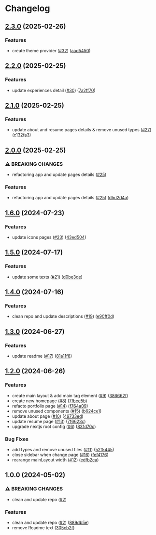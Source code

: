 # Changelog

## [2.3.0](https://github.com/Gmayer111/resume/compare/v2.2.0...v2.3.0) (2025-02-26)


### Features

* create theme provider ([#32](https://github.com/Gmayer111/resume/issues/32)) ([aad5450](https://github.com/Gmayer111/resume/commit/aad54507d686ecf676e6446c110b29aba89aca6e))

## [2.2.0](https://github.com/Gmayer111/resume/compare/v2.1.0...v2.2.0) (2025-02-25)


### Features

* update experiences detail ([#30](https://github.com/Gmayer111/resume/issues/30)) ([7a2ff70](https://github.com/Gmayer111/resume/commit/7a2ff70eac73e0d530c2dbc0cf2a7855b00486c1))

## [2.1.0](https://github.com/Gmayer111/resume/compare/v2.0.0...v2.1.0) (2025-02-25)


### Features

* update about and resume pages details & remove unused types ([#27](https://github.com/Gmayer111/resume/issues/27)) ([c132fa3](https://github.com/Gmayer111/resume/commit/c132fa3a24edf294142be75efa505e469b6a9a81))

## [2.0.0](https://github.com/Gmayer111/resume/compare/v1.6.0...v2.0.0) (2025-02-25)


### ⚠ BREAKING CHANGES

* refactoring app and update pages details ([#25](https://github.com/Gmayer111/resume/issues/25))

### Features

* refactoring app and update pages details ([#25](https://github.com/Gmayer111/resume/issues/25)) ([d5d2d4a](https://github.com/Gmayer111/resume/commit/d5d2d4a4406a5ca8385e5a5cc03ebbc17e748cce))

## [1.6.0](https://github.com/Gmayer111/resume/compare/v1.5.0...v1.6.0) (2024-07-23)


### Features

* update icons pages ([#23](https://github.com/Gmayer111/resume/issues/23)) ([43ed504](https://github.com/Gmayer111/resume/commit/43ed504f05b6e1f156925afd59af25df308f413a))

## [1.5.0](https://github.com/Gmayer111/resume/compare/v1.4.0...v1.5.0) (2024-07-17)


### Features

* update some texts ([#21](https://github.com/Gmayer111/resume/issues/21)) ([d0be3de](https://github.com/Gmayer111/resume/commit/d0be3deff138716562f29c297b9348f7547d99f2))

## [1.4.0](https://github.com/Gmayer111/resume/compare/v1.3.0...v1.4.0) (2024-07-16)


### Features

* clean repo and update descriptions ([#19](https://github.com/Gmayer111/resume/issues/19)) ([e90ff0d](https://github.com/Gmayer111/resume/commit/e90ff0d441bc3fbe3b3e276623728b3d922d8ced))

## [1.3.0](https://github.com/Gmayer111/resume/compare/v1.2.0...v1.3.0) (2024-06-27)


### Features

* update readme ([#17](https://github.com/Gmayer111/resume/issues/17)) ([81a11f8](https://github.com/Gmayer111/resume/commit/81a11f8e329b7108ca3ca365a7e2854824f52a3e))

## [1.2.0](https://github.com/Gmayer111/resume/compare/v1.1.0...v1.2.0) (2024-06-26)


### Features

* create main layout & add main tag element ([#9](https://github.com/Gmayer111/resume/issues/9)) ([386662f](https://github.com/Gmayer111/resume/commit/386662fa86e551691e700092c700b35744ee659e))
* create new homepage ([#8](https://github.com/Gmayer111/resume/issues/8)) ([7fbce5b](https://github.com/Gmayer111/resume/commit/7fbce5b94a3c771faf1ce7a231abb19d7550d909))
* refacto portfolio page ([#14](https://github.com/Gmayer111/resume/issues/14)) ([f764a09](https://github.com/Gmayer111/resume/commit/f764a09fd69accd61aafae1c388091467043a4cb))
* remove unused components ([#15](https://github.com/Gmayer111/resume/issues/15)) ([b624ce1](https://github.com/Gmayer111/resume/commit/b624ce161003ccb0dd48d769cd53eafadb8f2b66))
* update about page ([#10](https://github.com/Gmayer111/resume/issues/10)) ([49733ed](https://github.com/Gmayer111/resume/commit/49733ed059e12455f967cdde40f8e1ce0215af4d))
* update resume page ([#13](https://github.com/Gmayer111/resume/issues/13)) ([7f6623c](https://github.com/Gmayer111/resume/commit/7f6623ca7d293de770c8a46dccde0e7a40360224))
* upgrade nextjs root config ([#6](https://github.com/Gmayer111/resume/issues/6)) ([831d70c](https://github.com/Gmayer111/resume/commit/831d70c4e3d73b2dcfd82d6c10834667f3a53c5e))


### Bug Fixes

* add types and remove unused files ([#11](https://github.com/Gmayer111/resume/issues/11)) ([52f5445](https://github.com/Gmayer111/resume/commit/52f5445c7f127633f8b2eb65c19c6f6eddeadde0))
* close sidebar when change page ([#16](https://github.com/Gmayer111/resume/issues/16)) ([fef4176](https://github.com/Gmayer111/resume/commit/fef4176f664f872ff950d5072e31dae89159f28c))
* rearange mainLayout width ([#12](https://github.com/Gmayer111/resume/issues/12)) ([edfb2ca](https://github.com/Gmayer111/resume/commit/edfb2ca06fee00b45dc5460ec715720170d02049))

## 1.0.0 (2024-05-02)


### ⚠ BREAKING CHANGES

* clean and update repo ([#2](https://github.com/Gmayer111/resume/issues/2))

### Features

* clean and update repo ([#2](https://github.com/Gmayer111/resume/issues/2)) ([889db5e](https://github.com/Gmayer111/resume/commit/889db5e66c4ee4ccb2b1a0520d3e3eb2230e4e3b))
* remove Readme text ([305cb2f](https://github.com/Gmayer111/resume/commit/305cb2fc7bbc1f3f54e0ceef36558a5fdecfe4bb))

